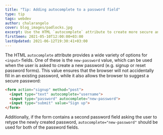 ```yaml
---
title: "Tip: Adding autocomplete to a password field"
type: tip
tags: webdev
author: chalarangelo
cover: blog_images/padlocks.jpg
excerpt: Use the HTML `autocomplete` attribute to create more secure and accessible password fields.
firstSeen: 2021-05-10T12:00:00+03:00
lastUpdated: 2021-06-12T19:30:41+03:00
---
```


The HTML `autocomplete` attribute provides a wide variety of options for `<input>` fields. One of these is the `new-password` value, which can be used when the user is asked to create a new password (e.g. signup or reset password forms). This value ensures that the browser will not accidentally fill in an existing password, while it also allows the browser to suggest a secure password:

```html
<form action="signup" method="post">
  <input type="text" autocomplete="username">
  <input type="password" autocomplete="new-password">
  <input type="submit" value="Sign up">
</form>
```

Additionally, if the form contains a second password field asking the user to retype the newly created password, `autocomplete="new-password"` should be used for both of the password fields.
